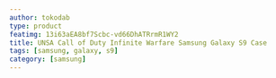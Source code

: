```yaml
---
author: tokodab
type: product
featimg: 13i63aEA8bf7Scbc-vd66DhATRrmR1WY2
title: UNSA Call of Duty Infinite Warfare Samsung Galaxy S9 Case
tags: [samsung, galaxy, s9]
category: [samsung]
---
```

